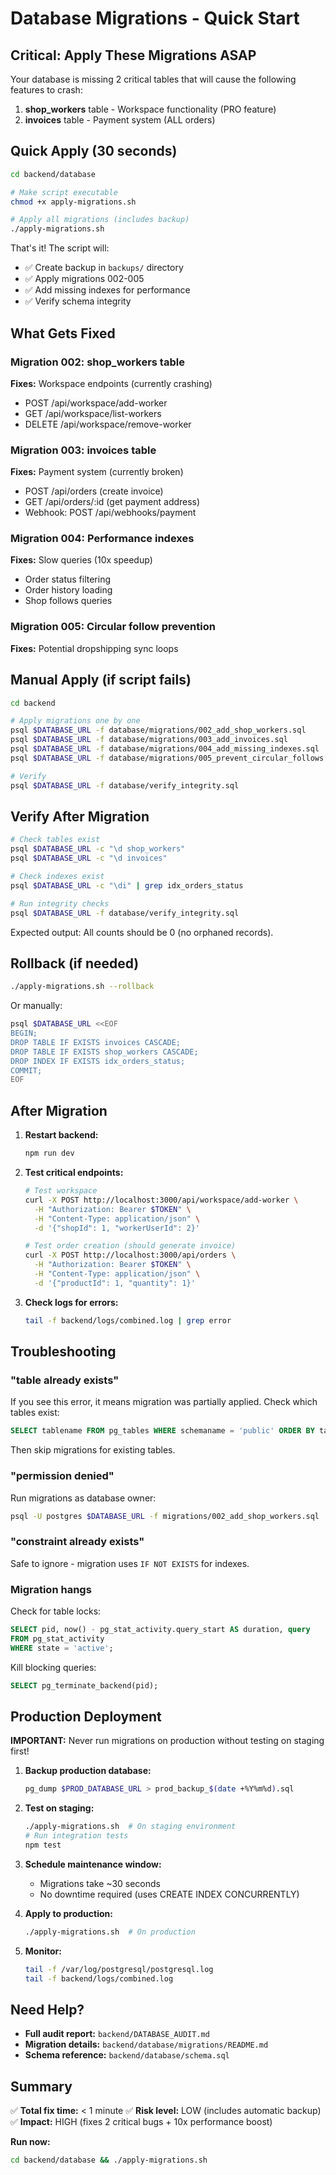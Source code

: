 # Database Migrations - Quick Start

## Critical: Apply These Migrations ASAP

Your database is missing 2 critical tables that will cause the following features to crash:

1. **shop_workers** table - Workspace functionality (PRO feature)
2. **invoices** table - Payment system (ALL orders)

## Quick Apply (30 seconds)

```bash
cd backend/database

# Make script executable
chmod +x apply-migrations.sh

# Apply all migrations (includes backup)
./apply-migrations.sh
```

That's it! The script will:
- ✅ Create backup in `backups/` directory
- ✅ Apply migrations 002-005
- ✅ Add missing indexes for performance
- ✅ Verify schema integrity

## What Gets Fixed

### Migration 002: shop_workers table
**Fixes:** Workspace endpoints (currently crashing)
- POST /api/workspace/add-worker
- GET /api/workspace/list-workers
- DELETE /api/workspace/remove-worker

### Migration 003: invoices table
**Fixes:** Payment system (currently broken)
- POST /api/orders (create invoice)
- GET /api/orders/:id (get payment address)
- Webhook: POST /api/webhooks/payment

### Migration 004: Performance indexes
**Fixes:** Slow queries (10x speedup)
- Order status filtering
- Order history loading
- Shop follows queries

### Migration 005: Circular follow prevention
**Fixes:** Potential dropshipping sync loops

## Manual Apply (if script fails)

```bash
cd backend

# Apply migrations one by one
psql $DATABASE_URL -f database/migrations/002_add_shop_workers.sql
psql $DATABASE_URL -f database/migrations/003_add_invoices.sql
psql $DATABASE_URL -f database/migrations/004_add_missing_indexes.sql
psql $DATABASE_URL -f database/migrations/005_prevent_circular_follows.sql

# Verify
psql $DATABASE_URL -f database/verify_integrity.sql
```

## Verify After Migration

```bash
# Check tables exist
psql $DATABASE_URL -c "\d shop_workers"
psql $DATABASE_URL -c "\d invoices"

# Check indexes exist
psql $DATABASE_URL -c "\di" | grep idx_orders_status

# Run integrity checks
psql $DATABASE_URL -f database/verify_integrity.sql
```

Expected output: All counts should be 0 (no orphaned records).

## Rollback (if needed)

```bash
./apply-migrations.sh --rollback
```

Or manually:

```bash
psql $DATABASE_URL <<EOF
BEGIN;
DROP TABLE IF EXISTS invoices CASCADE;
DROP TABLE IF EXISTS shop_workers CASCADE;
DROP INDEX IF EXISTS idx_orders_status;
COMMIT;
EOF
```

## After Migration

1. **Restart backend:**
   ```bash
   npm run dev
   ```

2. **Test critical endpoints:**
   ```bash
   # Test workspace
   curl -X POST http://localhost:3000/api/workspace/add-worker \
     -H "Authorization: Bearer $TOKEN" \
     -H "Content-Type: application/json" \
     -d '{"shopId": 1, "workerUserId": 2}'

   # Test order creation (should generate invoice)
   curl -X POST http://localhost:3000/api/orders \
     -H "Authorization: Bearer $TOKEN" \
     -H "Content-Type: application/json" \
     -d '{"productId": 1, "quantity": 1}'
   ```

3. **Check logs for errors:**
   ```bash
   tail -f backend/logs/combined.log | grep error
   ```

## Troubleshooting

### "table already exists"

If you see this error, it means migration was partially applied. Check which tables exist:

```sql
SELECT tablename FROM pg_tables WHERE schemaname = 'public' ORDER BY tablename;
```

Then skip migrations for existing tables.

### "permission denied"

Run migrations as database owner:

```bash
psql -U postgres $DATABASE_URL -f migrations/002_add_shop_workers.sql
```

### "constraint already exists"

Safe to ignore - migration uses `IF NOT EXISTS` for indexes.

### Migration hangs

Check for table locks:

```sql
SELECT pid, now() - pg_stat_activity.query_start AS duration, query
FROM pg_stat_activity
WHERE state = 'active';
```

Kill blocking queries:

```sql
SELECT pg_terminate_backend(pid);
```

## Production Deployment

**IMPORTANT:** Never run migrations on production without testing on staging first!

1. **Backup production database:**
   ```bash
   pg_dump $PROD_DATABASE_URL > prod_backup_$(date +%Y%m%d).sql
   ```

2. **Test on staging:**
   ```bash
   ./apply-migrations.sh  # On staging environment
   # Run integration tests
   npm test
   ```

3. **Schedule maintenance window:**
   - Migrations take ~30 seconds
   - No downtime required (uses CREATE INDEX CONCURRENTLY)

4. **Apply to production:**
   ```bash
   ./apply-migrations.sh  # On production
   ```

5. **Monitor:**
   ```bash
   tail -f /var/log/postgresql/postgresql.log
   tail -f backend/logs/combined.log
   ```

## Need Help?

- **Full audit report:** `backend/DATABASE_AUDIT.md`
- **Migration details:** `backend/database/migrations/README.md`
- **Schema reference:** `backend/database/schema.sql`

## Summary

✅ **Total fix time:** < 1 minute
✅ **Risk level:** LOW (includes automatic backup)
✅ **Impact:** HIGH (fixes 2 critical bugs + 10x performance boost)

**Run now:**
```bash
cd backend/database && ./apply-migrations.sh
```
